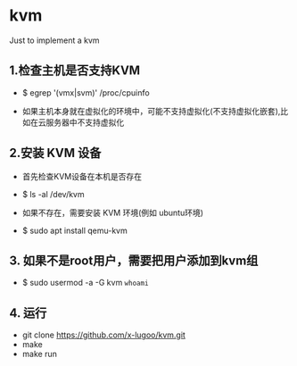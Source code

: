 # kvm
Just to implement a kvm 
## 1.检查主机是否支持KVM

- $ egrep '(vmx|svm)' /proc/cpuinfo
  
- 如果主机本身就在虚拟化的环境中，可能不支持虚拟化(不支持虚拟化嵌套),比如在云服务器中不支持虚拟化
  
 ## 2.安装 KVM 设备
    
 - 首先检查KVM设备在本机是否存在
  
- $ ls -al /dev/kvm
  
- 如果不存在，需要安装 KVM 环境(例如 ubuntu环境)
   
- $ sudo apt install qemu-kvm 
  
 ## 3. 如果不是root用户，需要把用户添加到kvm组
 
 - $ sudo usermod -a -G kvm `whoami`
 
 
 
## 4. 运行
- git clone https://github.com/x-lugoo/kvm.git
- make 
- make run
